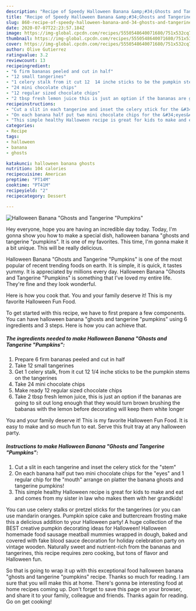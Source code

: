 ```yaml
---
description: "Recipe of Speedy Halloween Banana &amp;#34;Ghosts and Tangerine &amp;#34;Pumpkins&amp;#34;"
title: "Recipe of Speedy Halloween Banana &amp;#34;Ghosts and Tangerine &amp;#34;Pumpkins&amp;#34;"
slug: 860-recipe-of-speedy-halloween-banana-and-34-ghosts-and-tangerine-and-34-pumpkins-and-34
date: 2020-07-07T22:23:57.184Z
image: https://img-global.cpcdn.com/recipes/5550548640071680/751x532cq70/halloween-banana-ghosts-and-tangerine-pumpkins-recipe-main-photo.jpg
thumbnail: https://img-global.cpcdn.com/recipes/5550548640071680/751x532cq70/halloween-banana-ghosts-and-tangerine-pumpkins-recipe-main-photo.jpg
cover: https://img-global.cpcdn.com/recipes/5550548640071680/751x532cq70/halloween-banana-ghosts-and-tangerine-pumpkins-recipe-main-photo.jpg
author: Olive Gutierrez
ratingvalue: 3.2
reviewcount: 13
recipeingredient:
- "6 firm bananas peeled and cut in half"
- "12 small tangerines"
- "1 celery stalk from it cut 12  14 inche sticks to be the pumpkin stems on the tangerines"
- "24 mini chocolate chips"
- "12 regular sized chocolate chips"
- "2 tbsp fresh lemon juice this is just an option if the bananas are going to sit out long enough that they would turn brown brushing the babanas with the lemon before decorating will keep them white longer"
recipeinstructions:
- "Cut a slit in each tangerine and inset the celery stick for the &#34;stem&#34;"
- "On each banana half put two mini chocolate chips for the &#34;eyes&#34; and 1 regular chip for the &#34;mouth&#34; arrange on platter the banana ghosts and tangerine pumpkins!"
- "This simple healthy Halloween recipe is great for kids to make and eat and comes from my sister in law who makes them with her grandkids!"
categories:
- Recipe
tags:
- halloween
- banana
- ghosts

katakunci: halloween banana ghosts 
nutrition: 104 calories
recipecuisine: American
preptime: "PT14M"
cooktime: "PT41M"
recipeyield: "2"
recipecategory: Dessert

---
```



![Halloween Banana &#34;Ghosts and Tangerine &#34;Pumpkins&#34;](https://img-global.cpcdn.com/recipes/5550548640071680/751x532cq70/halloween-banana-ghosts-and-tangerine-pumpkins-recipe-main-photo.jpg)

Hey everyone, hope you are having an incredible day today. Today, I'm gonna show you how to make a special dish, halloween banana &#34;ghosts and tangerine &#34;pumpkins&#34;. It is one of my favorites. This time, I'm gonna make it a bit unique. This will be really delicious.

Halloween Banana &#34;Ghosts and Tangerine &#34;Pumpkins&#34; is one of the most popular of recent trending foods on earth. It is simple, it is quick, it tastes yummy. It is appreciated by millions every day. Halloween Banana &#34;Ghosts and Tangerine &#34;Pumpkins&#34; is something that I've loved my entire life. They're fine and they look wonderful.

Here is how you cook that. You and your family deserve it! This is my favorite Halloween Fun Food.


To get started with this recipe, we have to first prepare a few components. You can have halloween banana &#34;ghosts and tangerine &#34;pumpkins&#34; using 6 ingredients and 3 steps. Here is how you can achieve that.

<!--inarticleads1-->

##### The ingredients needed to make Halloween Banana &#34;Ghosts and Tangerine &#34;Pumpkins&#34;:

1. Prepare 6 firm bananas peeled and cut in half
1. Take 12 small tangerines
1. Get 1 celery stalk, from it cut 12  1/4 inche sticks to be the pumpkin stems on the tangerines
1. Take 24 mini chocolate chips
1. Make ready 12 regular sized chocolate chips
1. Take 2 tbsp fresh lemon juice, this is just an option if the bananas are going to sit out long enough that they would turn brown brushing the babanas with the lemon before decorating will keep them white longer


You and your family deserve it! This is my favorite Halloween Fun Food. It is easy to make and so much fun to eat. Serve this fruit tray at any halloween party. 

<!--inarticleads2-->

##### Instructions to make Halloween Banana &#34;Ghosts and Tangerine &#34;Pumpkins&#34;:

1. Cut a slit in each tangerine and inset the celery stick for the &#34;stem&#34;
1. On each banana half put two mini chocolate chips for the &#34;eyes&#34; and 1 regular chip for the &#34;mouth&#34; arrange on platter the banana ghosts and tangerine pumpkins!
1. This simple healthy Halloween recipe is great for kids to make and eat and comes from my sister in law who makes them with her grandkids!


You can use celery stalks or pretzel sticks for the tangerines (or you can use mandarin oranges. Pumpkin spice cake and buttercream frosting make this a delicious addition to your Halloween party! A huge collection of the BEST creative pumpkin decorating ideas for Halloween! Halloween homemade food sausage meatball mummies wrapped in dough, baked and covered with fake blood sauce decoration for holiday celebration party on vintage wooden. Naturally sweet and nutrient-rich from the bananas and tangerines, this recipe requires zero cooking, but tons of flavor and Halloween fun. 

So that is going to wrap it up with this exceptional food halloween banana &#34;ghosts and tangerine &#34;pumpkins&#34; recipe. Thanks so much for reading. I am sure that you will make this at home. There's gonna be interesting food at home recipes coming up. Don't forget to save this page on your browser, and share it to your family, colleague and friends. Thanks again for reading. Go on get cooking!
